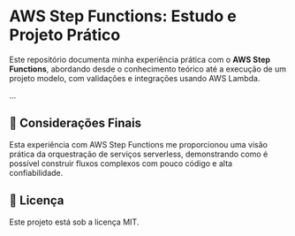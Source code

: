 # AWS Step Functions: Estudo e Projeto Prático

Este repositório documenta minha experiência prática com o **AWS Step Functions**, abordando desde o conhecimento teórico até a execução de um projeto modelo, com validações e integrações usando AWS Lambda.

...

## 📌 Considerações Finais

Esta experiência com AWS Step Functions me proporcionou uma visão prática da orquestração de serviços serverless, demonstrando como é possível construir fluxos complexos com pouco código e alta confiabilidade.

## 📜 Licença

Este projeto está sob a licença MIT.
